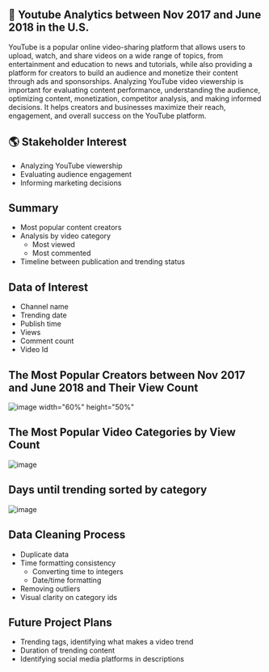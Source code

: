 ## 🎉 Youtube Analytics between Nov 2017 and June 2018 in the U.S.

YouTube is a popular online video-sharing platform that allows users to upload, watch, and share videos on a wide range of topics, from entertainment and education to news and tutorials, while also providing a platform for creators to build an audience and monetize their content through ads and sponsorships.
Analyzing YouTube video viewership is important for evaluating content performance, understanding the audience, optimizing content, monetization, competitor analysis, and making informed decisions. It helps creators and businesses maximize their reach, engagement, and overall success on the YouTube platform.

## 🌎 Stakeholder Interest

- Analyzing YouTube viewership
- Evaluating audience engagement
- Informing marketing decisions

## Summary
- Most popular content creators
- Analysis by video category
   - Most viewed
   - Most commented
- Timeline between publication and trending status

## Data of Interest
- Channel name
- Trending date
- Publish time
- Views
- Comment count
- Video Id




## The Most Popular Creators between Nov 2017 and June 2018 and Their View Count

![image width="60%" height="50%"](https://github.com/tralinde/tralinde_EDA_group_presentation/assets/96899068/404b76bd-2edb-4804-9226-e7661b3972ae)


## The Most Popular Video Categories by View Count

![image](https://github.com/tralinde/tralinde_EDA_group_presentation/assets/96899068/2264cf5b-2683-4bce-b174-d532f3136703)

## Days until trending sorted by category 

![image](https://github.com/tralinde/tralinde_EDA_group_presentation/assets/96899068/ab71dbca-e2f8-46e3-9825-eec05ea4cf17)


## Data Cleaning Process
- Duplicate data
- Time formatting consistency
   - Converting time to integers
   - Date/time formatting
- Removing outliers
- Visual clarity on category ids


## Future Project Plans
- Trending tags, identifying what makes a video trend
- Duration of trending content
- Identifying social media platforms in descriptions
